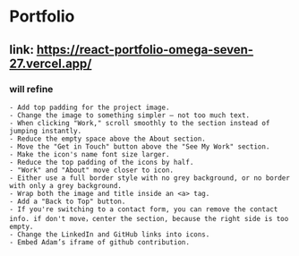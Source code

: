 # Portfolio

## link: https://react-portfolio-omega-seven-27.vercel.app/

### will refine
    - Add top padding for the project image.
    - Change the image to something simpler — not too much text.
    - When clicking "Work," scroll smoothly to the section instead of jumping instantly.
    - Reduce the empty space above the About section.
    - Move the "Get in Touch" button above the "See My Work" section.
    - Make the icon's name font size larger.
    - Reduce the top padding of the icons by half.
    - "Work" and "About" move closer to icon.
    - Either use a full border style with no grey background, or no border with only a grey background.
    - Wrap both the image and title inside an <a> tag.
    - Add a "Back to Top" button.
    - If you're switching to a contact form, you can remove the contact info. if don't move，center the section, because the right side is too empty.
    - Change the LinkedIn and GitHub links into icons.
    - Embed Adam’s iframe of github contribution.

